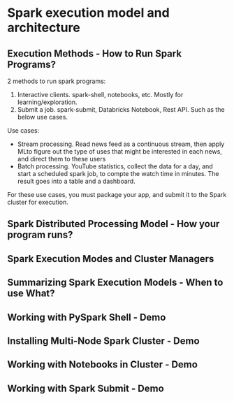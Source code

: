 # Spark execution model and architecture
## Execution Methods - How to Run Spark Programs?
2 methods to run spark programs:
1. Interactive clients. spark-shell, notebooks, etc. Mostly for learning/exploration. 
2. Submit a job. spark-submit, Databricks Notebook, Rest API. Such as the below use cases. 

Use cases:
- Stream processing. Read news feed as a continuous stream, then apply MLto figure out the type of uses that might be interested in each news, and direct them to these users
- Batch processing. YouTube statistics, collect the data for a day, and start a scheduled spark job, to compte the watch time in minutes. The result goes into a table and a dashboard. 

For these use cases, you must package your app, and submit it to the Spark cluster for execution. 

## Spark Distributed Processing Model - How your program runs?


## Spark Execution Modes and Cluster Managers


## Summarizing Spark Execution Models - When to use What?


## Working with PySpark Shell - Demo


## Installing Multi-Node Spark Cluster - Demo


## Working with Notebooks in Cluster - Demo


## Working with Spark Submit - Demo